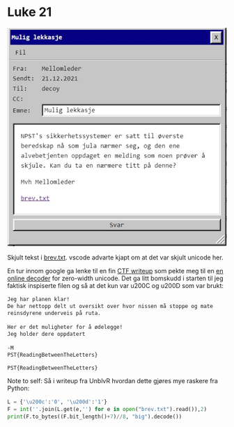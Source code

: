 # Luke 21

![](mail.jpg)

Skjult tekst i [brev.txt](./brev.txt). vscode advarte kjapt om at det var skjult unicode her. 

En tur innom google ga lenke til en fin [CTF writeup](https://ctftime.org/writeup/11321) som pekte meg til en [en online decoder](https://330k.github.io/misc_tools/unicode_steganography.html) for zero-width unicode. Det ga litt bomskudd i starten til jeg faktisk inspiserte filen og så at det kun var u200C og u200D som var brukt:

```
Jeg har planen klar!
De har nettopp delt ut oversikt over hvor nissen må stoppe og mate reinsdyrene underveis på ruta.

Her er det muligheter for å ødelegge!
Jeg holder dere oppdatert

-M
PST{ReadingBetweenTheLetters}
```

    PST{ReadingBetweenTheLetters}



Note to self: Så i writeup fra UnblvR hvordan dette gjøres mye raskere fra Python:

```python
L = {'\u200c':'0', '\u200d':'1'}
F = int(''.join(L.get(e,'') for e in open("brev.txt").read()),2)
print(F.to_bytes((F.bit_length()+7)//8, "big").decode())
```

